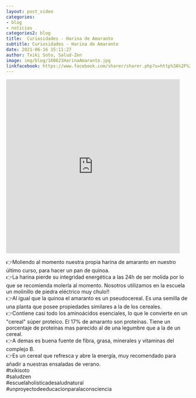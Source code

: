 ```yaml
---
layout: post_video
categories:
- blog
- noticias
categories2: blog
title:  Curiosidades - Harina de Amaranto
subtitle: Curiosidades - Harina de Amaranto
date: 2021-06-16 15:11:27
author: Txiki Soto, Salud-Zen
image: img/blog/160621HarinaAmaranto.jpg
linkfacebook: https://www.facebook.com/sharer/sharer.php?u=http%3A%2F%2Fwww.salud-zen.com%2Fblog%2Fnoticias%2F2021%2F06%2F16%2Fcuriosidades-harina.html&amp;src=sdkpreparse
---
```

<iframe src="https://www.facebook.com/plugins/video.php?height=476&href=https%3A%2F%2Fwww.facebook.com%2Fsaludzen.estilodevida%2Fvideos%2F3080858202145796%2F&show_text=false&width=476&t=0" width="476" height="476" style="border:none;overflow:hidden" scrolling="no" frameborder="0" allowfullscreen="true" allow="autoplay; clipboard-write; encrypted-media; picture-in-picture; web-share" allowFullScreen="true"></iframe>

👉Moliendo al momento nuestra propia harina de amaranto en nuestro último curso, para hacer un pan de quinoa.  
👉La harina pierde su integridad energética a las 24h de ser molida por lo que se recomienda molerla al momento. Nosotros utilizamos en la escuela un molinillo de piedra eléctrico muy chulo!!   
👉Al igual que la quinoa el amaranto es un pseudocereal. Es una semilla de una planta que posee propiedades similares a la de los cereales.  
👉Contiene casi todo los aminoácidos esenciales, lo que le convierte en un "cereal" súper proteico. El 17% de amaranto son proteínas. Tiene un porcentaje de proteínas mas parecido al de una legumbre que a la de un cereal.  
👉A demas es buena fuente de fibra, grasa, minerales y vitaminas del complejo B.  
👉Es un cereal que refresca y abre la energía, muy recomendado para añadir a nuestras ensaladas de verano.  
#txikisoto   
#saludzen   
#escuelaholisticadesaludnatural   
#unproyectodeeducacionparalaconsciencia  

